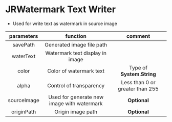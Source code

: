 # JRWatermark Text Writer

- Used for write text as watermark in source image

| parameters  |                  function                  |             comment             |
| :---------: | :----------------------------------------: | :-----------------------------: |
|  savePath   |         Generated image file path          |                                 |
|  waterText  |      Watermark text display in image       |                                 |
|    color    |          Color of watermark text           |    Type of **System.String**    |
|    alpha    |          Control of transparency           | Less than 0 or greater than 255 |
| sourceImage | Used for generate new image with watermark |          **Optional**           |
| originPath  |             Origin image path              |          **Optional**           |
